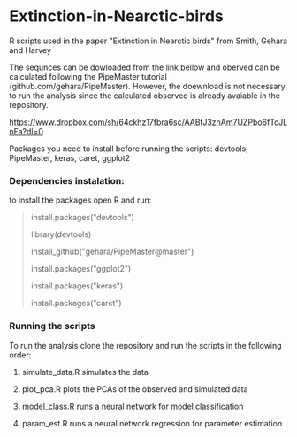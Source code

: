 # Extinction-in-Nearctic-birds
R scripts used in the paper "Extinction in Nearctic birds" from Smith, Gehara and Harvey

The sequnces can be dowloaded from the link bellow and oberved can be calculated following the PipeMaster tutorial (github.com/gehara/PipeMaster). However, the doewnload is not necessary to run the analysis since the calculated observed is already avaiable in the repository.

https://www.dropbox.com/sh/64ckhz17fbra6sc/AABtJ3znAm7UZPbo6fTcJLnFa?dl=0


Packages you need to install before running the scripts:
devtools, PipeMaster, keras, caret, ggplot2

### Dependencies instalation: 

to install the packages open R and run:

> install.packages("devtools")
>
> library(devtools)
>
> install_github("gehara/PipeMaster@master")
>
> install.packages("ggplot2")
>
> install.packages("keras")
>
> install.packages("caret")

### Running the scripts

To run the analysis clone the repository and run the scripts in the following order:

1) simulate_data.R simulates the data

2) plot_pca.R plots the PCAs of the observed and simulated data

3) model_class.R runs a neural network for model classification

4) param_est.R runs a neural network regression for parameter estimation

### 

